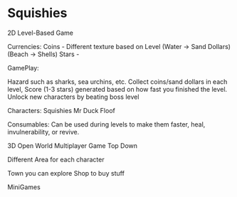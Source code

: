 # Squishies
2D Level-Based Game

Currencies:
Coins - Different texture based on Level (Water -> Sand Dollars) (Beach -> Shells)
Stars - 

GamePlay:

Hazard such as sharks, sea urchins, etc.
Collect coins/sand dollars in each level, Score (1-3 stars) generated based on how fast you finished the level.
Unlock new characters by beating boss level

Characters:
Squishies
Mr Duck 
Floof

Consumables:
Can be used during levels to make them faster, heal, invulnerability, or revive.

3D Open World Multiplayer Game
Top Down

Different Area for each character

Town you can explore
Shop to buy stuff


MiniGames
